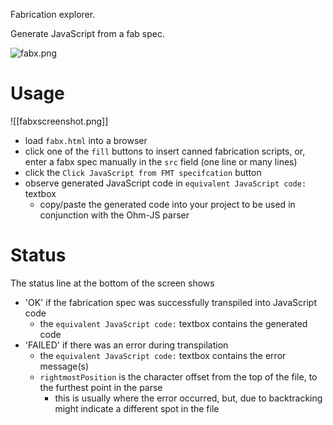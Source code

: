 Fabrication explorer.

Generate JavaScript from a fab spec.

![fabx.png](fabx.png)
# Usage
![[fabxscreenshot.png]]
- load `fabx.html` into a browser
- click one of the `fill` buttons to insert canned fabrication scripts, or, enter a fabx spec manually in the `src` field (one line or many lines)
- click the `Click JavaScript from FMT specifcation` button
- observe generated JavaScript code in `equivalent JavaScript code:` textbox
	- copy/paste the generated code into your project to be used in conjunction with the Ohm-JS parser
# Status
The status line at the bottom of the screen shows
- 'OK' if the fabrication spec was successfully transpiled into JavaScript code
	- the `equivalent JavaScript code:` textbox contains the generated code
- 'FAILED' if there was an error during transpilation
	- the `equivalent JavaScript code:` textbox contains the error message(s)
	- `rightmostPosition` is the character offset from the top of the file, to the furthest point in the parse
		- this is usually where the error occurred, but, due to backtracking might indicate a different spot in the file
